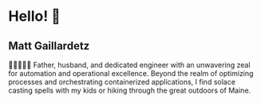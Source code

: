 # Hello! 👋

<!-- <div align="left">
  <a href="https://www.linkedin.com/in/matt-gaillardetz-9978b3b3/">
    <img
      src="https://img.shields.io/static/v1?logo=linkedin&style=flat-square&color=0072b1&label=LinkedIn&message=%E2%98%86"
      alt="LinkedIn"
    />
  </a>

  <a href="https://api.daily.dev/get?r=<Your dailydev username>" target="_blank">
    <img
      width="256"
      align="right"
      src="https://github.com/mwgaillardetz/mwgaillardetz/blob/main/devcard.svg"
    />
  </a>

</div> -->

## Matt Gaillardetz
👨‍💻🧙‍♂️🐳
Father, husband, and dedicated engineer with an unwavering zeal for automation and operational excellence.  Beyond the realm of optimizing processes and orchestrating containerized applications, I find solace casting spells with my kids or hiking through the great outdoors of Maine. 

<!--
![Metrics](https://metrics.lecoq.io/mwgaillardetz?template=classic&base.header=0&base.community=0&base.repositories=0&languages=1&fortune=1&base.indepth=false&base.hireable=false&languages.limit=8&languages.threshold=0%25&languages.other=false&languages.colors=github&languages.sections=most-used&languages.indepth=false&languages.analysis.timeout=15&languages.categories=markup%2C%20programming&languages.recent.categories=markup%2C%20programming&languages.recent.load=300&languages.recent.days=14&config.timezone=America%2FNew_York)
-->
